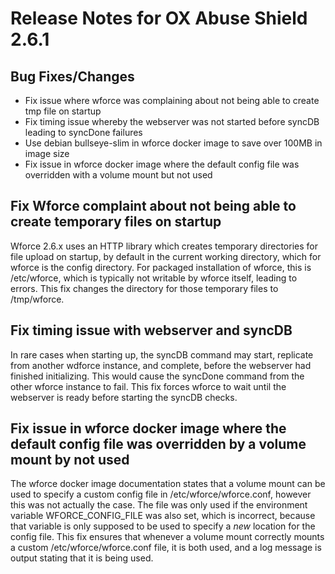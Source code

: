 # Release Notes for OX Abuse Shield 2.6.1

## Bug Fixes/Changes

* Fix issue where wforce was complaining about not being able to create tmp file on startup
* Fix timing issue whereby the webserver was not started before syncDB leading to syncDone failures
* Use debian bullseye-slim in wforce docker image to save over 100MB in image size
* Fix issue in wforce docker image where the default config file was overridden with a volume mount but not used

## Fix Wforce complaint about not being able to create temporary files on startup

Wforce 2.6.x uses an HTTP library which creates temporary directories for file upload on startup, 
by default in the current working directory, which for wforce is the config directory. For packaged
installation of wforce, this is /etc/wforce, which is typically not writable by wforce itself, leading
to errors. This fix changes the directory for those temporary files to /tmp/wforce.

## Fix timing issue with webserver and syncDB

In rare cases when starting up, the syncDB command may start, replicate from another wdforce instance, 
and complete, before the webserver had finished initializing. This would cause the syncDone command from
the other wforce instance to fail. This fix forces wforce to wait until the webserver is ready before
starting the syncDB checks.

## Fix issue in wforce docker image where the default config file was overridden by a volume mount by not used

The wforce docker image documentation states that a volume mount can be used to specify a custom config file
in /etc/wforce/wforce.conf, however this was not actually the case. The file was only used if the environment
variable WFORCE_CONFIG_FILE was also set, which is incorrect, because that variable is only supposed to be used
to specify a *new* location for the config file. This fix ensures that whenever a volume mount correctly
mounts a custom /etc/wforce/wforce.conf file, it is both used, and a log message is output stating that it
is being used.
